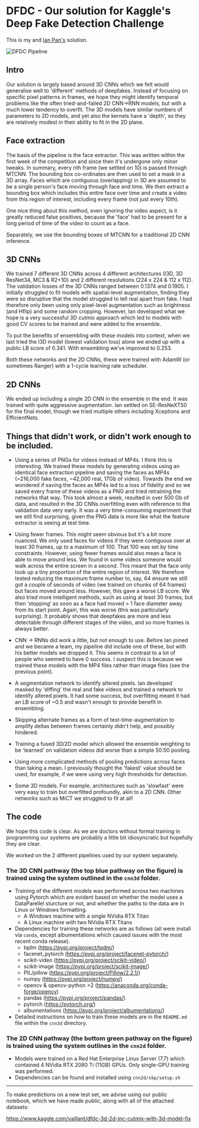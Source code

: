 # DFDC - Our solution for Kaggle's Deep Fake Detection Challenge

This is my and [Ian Pan's](https://github.com/i-pan) solution.

![DFDC Pipeline](https://james.dev/img/approach_large.PNG)

## Intro
Our solution is largely based around 3D CNNs which we felt would generalise well to 'different' methods of deepfakes. Instead of focusing on specific pixel patterns in frames, we hope they might identify temporal problems like the often tried-and-failed 2D CNN->RNN models, but with a much lower tendency to overfit. The 3D models have similar numbers of parameters to 2D models, and yet also the kernels have a 'depth', so they are relatively modest in their ability to fit in the 2D plane.

## Face extraction
The basis of the pipeline is the face extractor. This was written within the first week of the competition and since then it's undergone only minor tweaks. In summary, every nth frame (we settled on 10) is passed through MTCNN. The bounding box co-ordinates are then used to set a mask in a 3D array. Faces which are contiguous (overlapping) in 3D are assumed to be a single person's face moving through face and time. We then extract a bounding box which includes this entire face over time and create a video from this region of interest, including every frame (not just every 10th).

One nice thing about this method, even ignoring the video aspect, is it greatly reduced false positives, because the 'face' had to be present for a long period of time of the video to count as a face.

Separately, we use the bounding boxes of MTCNN for a traditional 2D CNN inference.

## 3D CNNs
We trained 7 different 3D CNNs across 4 different architectures (I3D, 3D ResNet34, MC3 & R2+1D) and 2 different resolutions (224 x 224 & 112 x 112). The validation losses of the 3D CNNs ranged between 0.1374 and 0.1905. I initially struggled to fit models with spatial-level augmentation, finding they were so disruptive that the model struggled to tell real apart from fake. I had therefore only been using only pixel-level augmentation such as brightness (and Hflip) and some random cropping. However, Ian developed what we hope is a very successful 3D cutmix approach which led to models with good CV scores to be trained and were added to the ensemble.

To put the benefits of ensembling with these models into context, when we last tried the I3D model (lowest validation loss) alone we ended up with a public LB score of 0.341. With ensembling we’ve improved to 0.253.

Both these networks and the 2D CNNs, these were trained with AdamW (or sometimes Ranger) with a 1-cycle learning rate scheduler.

## 2D CNNs
We ended up including a single 2D CNN in the ensemble in the end. It was trained with quite aggressive augmentation. Ian settled on SE-ResNeXT50 for the final model, though we tried multiple others including Xceptions and EfficientNets.

## Things that didn't work, or didn't work enough to be included.
* Using a series of PNGs for videos instead of MP4s. I think this is interesting. We trained these models by generating videos using an identical face extraction pipeline and saving the faces as MP4s (~216,000 fake faces, ~42,000 real, 17Gb of video). Towards the end we wondered if saving the faces as MP4s led to a loss of fidelity and so we saved every frame of these videos as a PNG and tried retraining the networks that way. This took almost a week, resulted in over 500 Gb of data, and resulted in the 3D CNNs overfitting even with reference to the validation data very early. It was a very time-consuming experiment that we still find surprising, given the PNG data is more like what the feature extractor is seeing at test time.

 * Using fewer frames. This might seem obvious but it's a bit more nuanced. We only used faces for videos if they were contiguous over at least 30 frames, up to a maximum of 100. That 100 was set by time constraints. However, using fewer frames would also mean a face is able to move around less. We found in some videos someone would walk across the entire screen in a second. This meant that the face only took up a tiny proportion of the entire region of interest. We therefore tested reducing the maximum frame number to, say, 64 ensure we still got a couple of seconds of video (we trained on chunks of 64 frames) but faces moved around less. However, this gave a worse LB score. We also tried more intelligent methods, such as using at least 30 frames, but then ‘stopping’ as soon as a face had moved > 1 face diameter away from its start point. Again, this was worse (this was particularly surprising). It probably shows that deepfakes are more and less detectable through different stages of the video, and so more frames is always better.
 
* CNN -> RNNs did work a little, but not enough to use. Before Ian joined and we became a team, my pipeline did include one of these, but with his better models we dropped it. This seems in contrast to a lot of people who seemed to have 0 success. I suspect this is because we trained these models with the MP4 files rather than image files (see the previous point).

* A segmentation network to identify altered pixels. Ian developed masked by 'diffing' the real and fake videos and trained a network to identify altered pixels. It had some success, but overfitting meant it had an LB score of ~0.5 and wasn't enough to provide benefit in ensembling.

* Skipping alternate frames as a form of test-time-augmentation to amplify deltas between frames certainly didn't help, and possibly hindered.

* Training a fused 3D/2D model which allowed the ensemble weighting to be 'learned' on validation videos did worse than a simple 50:50 pooling.

* Using more complicated methods of pooling predictions across faces than taking a mean. I previously thought the 'fakest' value should be used, for example, if we were using very high thresholds for detection.

* Some 3D models. For example, architectures such as 'slowfast' were very easy to train but overfitted profoundly, akin to a 2D CNN. Other networks such as MiCT we struggled to fit at all!

## The code

We hope this code is clear. As we are doctors without formal training in programming our systems are probably a little bit idiosyncratic but hopefully they are clear.

We worked on the 2 different pipelines used by our system separately.

### The 3D CNN pathway (the top blue pathway on the figure) is trained using the system outlined in the `cnn3d` folder.
   * Training of the different models was performed across two machines using Pytorch which are evident based on whether the model uses a DataParellel sturcture or not, and whether the paths to the data are in Linux or Windows formatting.
      * A Windows machine with a single NVidia RTX Titan
      * A Linux machine with two NVidia RTX Titans
   * Dependencies for training these networks are as follows (all were install via `conda`, except albumentations which caused issues with the most recent conda release).
      * tqdm (https://pypi.org/project/tqdm/)
      * facenet_pytorch (https://pypi.org/project/facenet-pytorch/)
      * scikit-video (https://pypi.org/project/scikit-video/)
      * scikit-image (https://pypi.org/project/scikit-image/)
      * PIL/pillow (https://pypi.org/project/Pillow/2.2.1/)
      * numpy (https://pypi.org/project/numpy/)
      * opencv & opencv-python >2 (https://anaconda.org/conda-forge/opencv)
      * pandas (https://pypi.org/project/pandas/)
      * pytorch (https://pytorch.org/)
      * albumentations (https://pypi.org/project/albumentations/)
   * Detailed instructions on how to train these models are in the `README.md` file within the `cnn3d` directory.

### The 2D CNN pathway (the bottom green pathway on the figure) is trained using the system outlines in the `cnn2d` folder.

   * Models were trained on a Red Hat Enterprise Linux Server (7.7) which contained 4 NVidia RTX 2080 Ti (11GB) GPUs. Only single-GPU training was performed.
   * Dependencies can be found and installed using `cnn2d/skp/setup.sh` 

---

To make predictions on a new test set, we advise using our public notebook, which we have made public, along with all of the attached datasets:

https://www.kaggle.com/vaillant/dfdc-3d-2d-inc-cutmix-with-3d-model-fix

